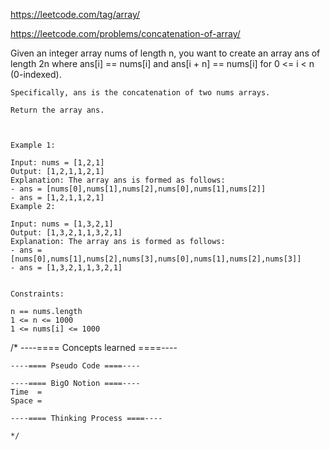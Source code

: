 
https://leetcode.com/tag/array/

https://leetcode.com/problems/concatenation-of-array/

<problem-description>
    Given an integer array nums of length n, you want to create an array ans of length 2n where ans[i] == nums[i] and ans[i + n] == nums[i] for 0 <= i < n (0-indexed).

    Specifically, ans is the concatenation of two nums arrays.

    Return the array ans.

    

    Example 1:

    Input: nums = [1,2,1]
    Output: [1,2,1,1,2,1]
    Explanation: The array ans is formed as follows:
    - ans = [nums[0],nums[1],nums[2],nums[0],nums[1],nums[2]]
    - ans = [1,2,1,1,2,1]
    Example 2:

    Input: nums = [1,3,2,1]
    Output: [1,3,2,1,1,3,2,1]
    Explanation: The array ans is formed as follows:
    - ans = [nums[0],nums[1],nums[2],nums[3],nums[0],nums[1],nums[2],nums[3]]
    - ans = [1,3,2,1,1,3,2,1]
    

    Constraints:

    n == nums.length
    1 <= n <= 1000
    1 <= nums[i] <= 1000
</problem-description>
<concepts>
    /* 
    ----==== Concepts learned ====----

    ----==== Pseudo Code ====----

    ----==== BigO Notion ====----
    Time  =  
    Space = 

    ----==== Thinking Process ====----

    */
</concepts>
